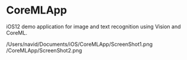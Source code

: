 # CoreMLApp
iOS12 demo application for image and text recognition using Vision and CoreML.

/Users/navid/Documents/iOS/CoreMLApp/ScreenShot1.png
/CoreMLApp/ScreenShot2.png
